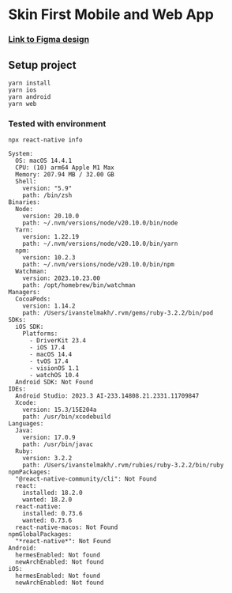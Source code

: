 # Skin First Mobile and Web App

### [Link to Figma design](<https://www.figma.com/file/uujDxnD7XOwBdYPZzrn7St/Medical-Health-Mobile-App%3A-Dermatology-App-Ui-Kit-(Community)?type=design&node-id=37-626&mode=design>)

## Setup project

```shell
yarn install
yarn ios
yarn android
yarn web
```

### Tested with environment

`npx react-native info`

```shell
System:
  OS: macOS 14.4.1
  CPU: (10) arm64 Apple M1 Max
  Memory: 207.94 MB / 32.00 GB
  Shell:
    version: "5.9"
    path: /bin/zsh
Binaries:
  Node:
    version: 20.10.0
    path: ~/.nvm/versions/node/v20.10.0/bin/node
  Yarn:
    version: 1.22.19
    path: ~/.nvm/versions/node/v20.10.0/bin/yarn
  npm:
    version: 10.2.3
    path: ~/.nvm/versions/node/v20.10.0/bin/npm
  Watchman:
    version: 2023.10.23.00
    path: /opt/homebrew/bin/watchman
Managers:
  CocoaPods:
    version: 1.14.2
    path: /Users/ivanstelmakh/.rvm/gems/ruby-3.2.2/bin/pod
SDKs:
  iOS SDK:
    Platforms:
      - DriverKit 23.4
      - iOS 17.4
      - macOS 14.4
      - tvOS 17.4
      - visionOS 1.1
      - watchOS 10.4
  Android SDK: Not Found
IDEs:
  Android Studio: 2023.3 AI-233.14808.21.2331.11709847
  Xcode:
    version: 15.3/15E204a
    path: /usr/bin/xcodebuild
Languages:
  Java:
    version: 17.0.9
    path: /usr/bin/javac
  Ruby:
    version: 3.2.2
    path: /Users/ivanstelmakh/.rvm/rubies/ruby-3.2.2/bin/ruby
npmPackages:
  "@react-native-community/cli": Not Found
  react:
    installed: 18.2.0
    wanted: 18.2.0
  react-native:
    installed: 0.73.6
    wanted: 0.73.6
  react-native-macos: Not Found
npmGlobalPackages:
  "*react-native*": Not Found
Android:
  hermesEnabled: Not found
  newArchEnabled: Not found
iOS:
  hermesEnabled: Not found
  newArchEnabled: Not found
```
